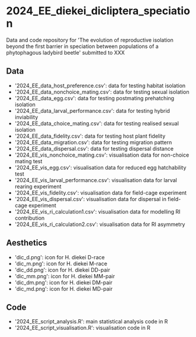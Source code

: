 # 2024_EE_diekei_dicliptera_speciation
Data and code repository for 'The evolution of reproductive isolation beyond the first barrier in speciation between populations of a phytophagous ladybird beetle' submitted to XXX

## Data
- '2024_EE_data_host_preference.csv': data for testing habitat isolation
- '2024_EE_data_nonchoice_mating.csv': data for testing sexual isolation
- '2024_EE_data_egg.csv': data for testing postmating prehatching isolation
- '2024_EE_data_larval_performance.csv': data for testing hybrid inviability
- '2024_EE_data_choice_mating.csv': data for testing realised sexual isolation
- '2024_EE_data_fidelity.csv': data for testing host plant fidelity
- '2024_EE_data_migration.csv': data for testing migration pattern
- '2024_EE_data_dispersal.csv': data for testing dispersal distance
- '2024_EE_vis_nonchoice_mating.csv': visualisation data for non-choice mating test
- '2024_EE_vis_egg.csv': visualisation data for reduced egg hatchability test
- '2024_EE_vis_larval_performance.csv': visualisation data for larval rearing experiment
- '2024_EE_vis_fidelity.csv': visualisation data for field-cage experiment
- '2024_EE_vis_dispersal.csv': visualisation data for dispersal in field-cage experiment
- '2024_EE_vis_ri_calculation1.csv': visualisation data for modelling RI contribution
- '2024_EE_vis_ri_calculation2.csv': visualisation data for RI asymmetry

## Aesthetics
- 'dic_d.png': icon for H. diekei D-race
- 'dic_m.png': icon for H. diekei M-race
- 'dic_dd.png': icon for H. diekei DD-pair
- 'dic_mm.png': icon for H. diekei MM-pair
- 'dic_dm.png': icon for H. diekei DM-pair
- 'dic_md.png': icon for H. diekei MD-pair

## Code
- '2024_EE_script_analysis.R': main statistical analysis code in R
- '2024_EE_script_visualisation.R': visualisation code in R
